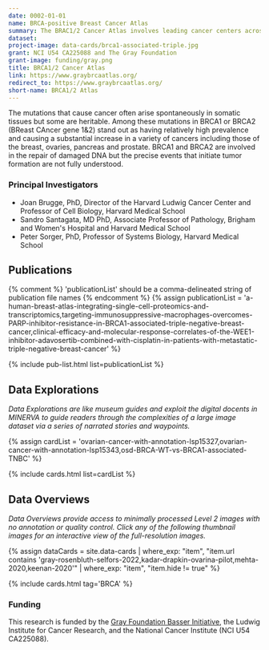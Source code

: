 ```yaml
---
date: 0002-01-01
name: BRCA-positive Breast Cancer Atlas
summary: The BRAC1/2 Cancer Atlas involves leading cancer centers across the US focused on collecting and analyzing diverse genomic and imaging on BRAC1/2 breast and ovarian cancers. The goal of the effort is to understand pre-cancer states, develop new diagnostics that detect cancer before it spreads, and improve disease management and prevention strategies.
dataset:
project-image: data-cards/brca1-associated-triple.jpg
grant: NCI U54 CA225088 and The Gray Foundation
grant-image: funding/gray.png
title: BRCA1/2 Cancer Atlas
link: https://www.graybrcaatlas.org/
redirect_to: https://www.graybrcaatlas.org/
short-name: BRCA1/2 Atlas
---
```


The mutations that cause cancer often arise spontaneously in somatic tissues but some are heritable. Among these mutations in BRCA1 or BRCA2 (BReast CAncer gene 1&2) stand out as having relatively high prevalence and causing a substantial increase in a variety of cancers including those of the breast, ovaries, pancreas and prostate. BRCA1 and BRCA2 are involved in the repair of damaged DNA but the precise events that initiate tumor formation are not fully understood.

### Principal Investigators
* Joan Brugge, PhD, Director of the Harvard Ludwig Cancer Center and Professor of Cell Biology, Harvard Medical School
*  Sandro Santagata, MD PhD, Associate Professor of Pathology, Brigham and Women's Hospital and Harvard Medical School
*  Peter Sorger, PhD, Professor of Systems Biology, Harvard Medical School

## Publications
{% comment %}
  'publicationList' should be a comma-delineated string of publication file names
{% endcomment %}
{% assign publicationList = 'a-human-breast-atlas-integrating-single-cell-proteomics-and-transcriptomics,targeting-immunosuppressive-macrophages-overcomes-PARP-inhibitor-resistance-in-BRCA1-associated-triple-negative-breast-cancer,clinical-efficacy-and-molecular-response-correlates-of-the-WEE1-inhibitor-adavosertib-combined-with-cisplatin-in-patients-with-metastatic-triple-negative-breast-cancer' %}

{% include pub-list.html list=publicationList %}

## Data Explorations
*Data Explorations are like museum guides and exploit the digital docents in MINERVA to guide readers through the complexities of a large image dataset via a series of narrated stories and waypoints.*

{% assign cardList = 'ovarian-cancer-with-annotation-lsp15327,ovarian-cancer-with-annotation-lsp15343,osd-BRCA-WT-vs-BRCA1-associated-TNBC' %}

{% include cards.html list=cardList %}

## Data Overviews
*Data Overviews provide access to minimally processed Level 2 images with no annotation or quality control. Click any of the following thumbnail images for an interactive view of the full-resolution images.*

{% assign dataCards = site.data-cards
    | where_exp: "item", "item.url contains 'gray-rosenbluth-selfors-2022,kadar-drapkin-ovarina-pilot,mehta-2020,keenan-2020'"
    | where_exp: "item", "item.hide != true" %}

{% include cards.html tag='BRCA' %}

### Funding
This research is funded by the [Gray Foundation Basser Initiative](https://www.grayfoundation.org/program-areas/basser/), the Ludwig Institute for Cancer Research, and the National Cancer Institute (NCI U54 CA225088).
